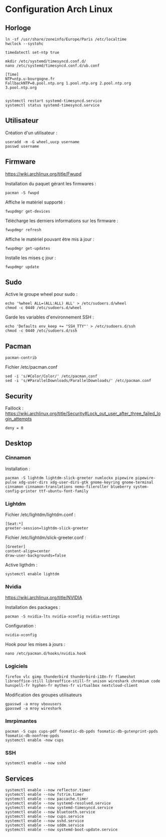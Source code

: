 # Configuration Arch Linux

## Horloge

```
ln -sf /usr/share/zoneinfo/Europe/Paris /etc/localtime
hwclock --systohc
```

```
timedatectl set-ntp true
```

```
mkdir /etc/systemd/timesyncd.conf.d/ 
nano /etc/systemd/timesyncd.conf.d/ub.conf

[Time]
NTP=ntp.u-bourgogne.fr
FallbackNTP=0.pool.ntp.org 1.pool.ntp.org 2.pool.ntp.org 3.pool.ntp.org


systemctl restart systemd-timesyncd.service
systemctl status systemd-timesyncd.service 
```

## Utilisateur

Création d'un utilisateur :
```
useradd -m -G wheel,uucp username
passwd username
```

## Firmware

https://wiki.archlinux.org/title/Fwupd

Installation du paquet gérant les firmwares :
```
pacman -S fwupd
```

Affiche le matériel supporté :
```
fwupdmgr get-devices
```

Télécharge les derniers informations sur les firmware :
```
fwupdmgr refresh
```

Affiche le matériel pouvant être mis à jour :
```
fwupdmgr get-updates
```

Installe les mises ç jour :
```
fwupdmgr update
```


## Sudo

Active le groupe wheel pour sudo :
```
echo '%wheel ALL=(ALL:ALL) ALL' > /etc/sudoers.d/wheel
chmod -c 0440 /etc/sudoers.d/wheel
```

Garde les variables d'environnement SSH :
```
echo 'Defaults env_keep += "SSH_TTY"' > /etc/sudoers.d/ssh
chmod -c 0440 /etc/sudoers.d/ssh
```

## Pacman

```
pacman-contrib
```

Fichier /etc/pacman.conf

```
sed -i 's/#Color/Color/' /etc/pacman.conf
sed -i 's/#ParallelDownloads/ParallelDownloads/' /etc/pacman.conf
```

## Security

Faillock :
https://wiki.archlinux.org/title/Security#Lock_out_user_after_three_failed_login_attempts

```
deny = 0
```


## Desktop

### Cinnamon

Installation :
```
pacman -S lightdm lightdm-slick-greeter numlockx pipewire pipewire-pulse xdg-user-dirs xdg-user-dirs-gtk gnome-keyring gnome-terminal cinnamon cinnamon-translations nemo-fileroller blueberry system-config-printer ttf-ubuntu-font-family 
```

### Lightdm

Fichier /etc/lightdm/lightdm.conf :
```
[Seat:*]
greeter-session=lightdm-slick-greeter
```

Fichier /etc/lightdm/slick-greeter.conf :
```
[Greeter]
content-align=center
draw-user-backgrounds=false
```

Active ligthdm :
```
systemctl enable lightdm
```

### Nvidia

https://wiki.archlinux.org/title/NVIDIA

Installation des packages :
```
pacman -S nvidia-lts nvidia-xconfig nvidia-settings
```

Configuration :
```
nvidia-xconfig
```

Hook pour les mises à jours :
```
nano /etc/pacman.d/hooks/nvidia.hook
```

### Logiciels
```
firefox vlc gimp thunderbird thunderbird-i18n-fr flameshot libreoffice-still libreoffice-still-fr unison wireshark chromium code hunspell-fr hyphen-fr mythes-fr virtualbox nextcloud-client
```

Modification des groupes utilisateurs
```
gpasswd -a mroy vboxusers
gpasswd -a mroy wireshark
```

### Imrpimantes
```
pacman -S cups cups-pdf foomatic-db-ppds foomatic-db-gutenprint-ppds foomatic-db-nonfree-ppds
systemctl enable -now cups
```

### SSH
```
systemctl enable --now sshd
```

## Services
```
systemctl enable --now reflector.timer
systemctl enable --now fstrim.timer
systemctl enable --now paccache.timer
systemctl enable --now systemd-resolved.service
systemctl enable --now systemd-timesyncd.service
systemctl enable --now bluetooth.service
systemctl enable --now cups.service
systemctl enable --now sshd.service
systemctl enable --now sddm.service
systemctl enable --now systemd-boot-update.service
```